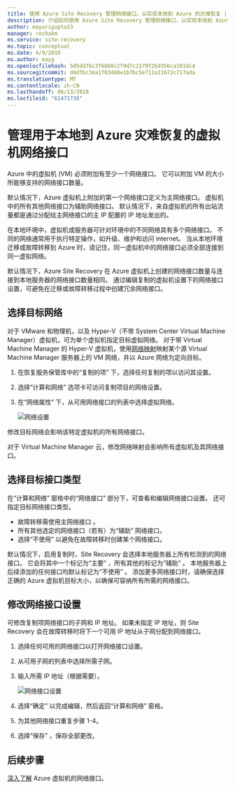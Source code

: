 ```yaml
---
title: 使用 Azure Site Recovery 管理网络接口，以实现本地到 Azure 的灾难恢复 | Microsoft Docs
description: 介绍如何使用 Azure Site Recovery 管理网络接口，以实现本地到 Azure 的灾难恢复
author: mayurigupta13
manager: rochakm
ms.service: site-recovery
ms.topic: conceptual
ms.date: 4/9/2019
ms.author: mayg
ms.openlocfilehash: 5d5dd7bc3f6b60c2f9d7c2179f2bd356ca101dc4
ms.sourcegitcommit: d4dfbc34a1f03488e1b7bc5e711a11b72c717ada
ms.translationtype: MT
ms.contentlocale: zh-CN
ms.lasthandoff: 06/13/2019
ms.locfileid: "61471738"
---
```

# <a name="manage-virtual-machine-network-interfaces-for-on-premises-disaster-recovery-to-azure"></a>管理用于本地到 Azure 灾难恢复的虚拟机网络接口
Azure 中的虚拟机 (VM) 必须附加有至少一个网络接口。 它可以附加 VM 的大小所能够支持的网络接口数量。

默认情况下，Azure 虚拟机上附加的第一个网络接口定义为主网络接口。 虚拟机中的所有其他网络接口为辅助网络接口。 默认情况下，来自虚拟机的所有出站流量都是通过分配给主网络接口的主 IP 配置的 IP 地址发出的。

在本地环境中，虚拟机或服务器可针对环境中的不同网络具有多个网络接口。 不同的网络通常用于执行特定操作，如升级、维护和访问 internet。 当从本地环境迁移或故障转移到 Azure 时，请记住，同一虚拟机中的网络接口必须全部连接到同一虚拟网络。

默认情况下，Azure Site Recovery 在 Azure 虚拟机上创建的网络接口数量与连接到本地服务器的网络接口数量相同。 通过编辑复制的虚拟机设置下的网络接口设置，可避免在迁移或故障转移过程中创建冗余网络接口。

## <a name="select-the-target-network"></a>选择目标网络

对于 VMware 和物理机，以及 Hyper-V（不带 System Center Virtual Machine Manager）虚拟机，可为单个虚拟机指定目标虚拟网络。 对于带 Virtual Machine Manager 的 Hyper-V 虚拟机，使用[网络映射](site-recovery-network-mapping.md)映射某个源 Virtual Machine Manager 服务器上的 VM 网络，并以 Azure 网络为定向目标。

1. 在恢复服务保管库中的“复制的项”  下，选择任何复制的项以访问其设置。

2. 选择“计算和网络”  选项卡可访问复制项目的网络设置。

3. 在“网络属性”  下，从可用网络接口的列表中选择虚拟网络。

    ![网络设置](./media/site-recovery-manage-network-interfaces-on-premises-to-azure/compute-and-network.png)

修改目标网络会影响该特定虚拟机的所有网络接口。

对于 Virtual Machine Manager 云，修改网络映射会影响所有虚拟机及其网络接口。

## <a name="select-the-target-interface-type"></a>选择目标接口类型

在“计算和网络”  窗格中的“网络接口”  部分下，可查看和编辑网络接口设置。 还可指定目标网络接口类型。

- 故障转移需使用主网络接口  。
- 所有其他选定的网络接口（若有）为“辅助”  网络接口。
- 选择“不使用”  以避免在故障转移时创建某个网络接口。

默认情况下，启用复制时，Site Recovery 会选择本地服务器上所有检测到的网络接口。 它会将其中一个标记为“主要”  ，所有其他的标记为“辅助”  。 本地服务器上后续添加的任何接口均默认标记为“不使用”  。 添加更多网络接口时，请确保选择正确的 Azure 虚拟机目标大小，以确保可容纳所有所需的网络接口。

## <a name="modify-network-interface-settings"></a>修改网络接口设置

可修改复制项网络接口的子网和 IP 地址。 如果未指定 IP 地址，则 Site Recovery 会在故障转移时将下一个可用 IP 地址从子网分配到网络接口。

1. 选择任何可用的网络接口以打开网络接口设置。

2. 从可用子网的列表中选择所需子网。

3. 输入所需 IP 地址（根据需要）。

    ![网络接口设置](./media/site-recovery-manage-network-interfaces-on-premises-to-azure/network-interface-settings.png)

4. 选择“确定”  以完成编辑，然后返回“计算和网络”  窗格。

5. 为其他网络接口重复步骤 1-4。

6. 选择“保存”  ，保存全部更改。

## <a name="next-steps"></a>后续步骤
  [深入了解](../virtual-network/virtual-network-network-interface-vm.md) Azure 虚拟机的网络接口。
